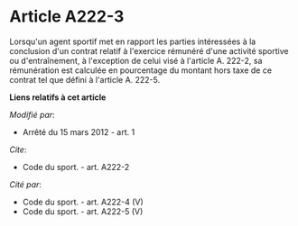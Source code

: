 # Article A222-3

Lorsqu'un agent sportif met en rapport les parties intéressées à la conclusion d'un contrat relatif à l'exercice rémunéré
d'une activité sportive ou d'entraînement, à l'exception de celui visé à l'article A. 222-2, sa rémunération est calculée en
pourcentage du montant hors taxe de ce contrat tel que défini à l'article A. 222-5.

**Liens relatifs à cet article**

_Modifié par_:

  - Arrêté du 15 mars 2012 - art. 1

_Cite_:

  - Code du sport. - art. A222-2

_Cité par_:

  - Code du sport. - art. A222-4 (V)
  - Code du sport. - art. A222-5 (V)
